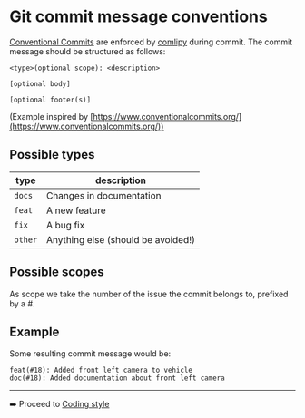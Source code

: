 # Git commit message conventions

[Conventional Commits](https://www.conventionalcommits.org/) are enforced by [comlipy](https://gitlab.com/slashplus-build/comlipy/) during commit. The commit message should be structured as follows:

```
<type>(optional scope): <description>

[optional body]

[optional footer(s)]
```
(Example inspired by [https://www.conventionalcommits.org/](https://www.conventionalcommits.org/))

## Possible types

| type  | description                        |
|-------|------------------------------------|
| `docs`  | Changes in documentation           |
| `feat`  | A new feature                      |
| `fix`   | A bug fix                          |
| `other` | Anything else (should be avoided!) |

## Possible scopes
As scope we take the number of the issue the commit belongs to, prefixed by a #.

## Example
Some resulting commit message would be:
```
feat(#18): Added front left camera to vehicle
doc(#18): Added documentation about front left camera
```

---
➡️ Proceed to [Coding style](./04_coding_style.md)